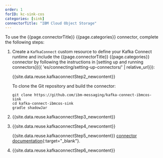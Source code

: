```yaml
---
order: 1
forID: kc-sink-cos
categories: [sink]
connectorTitle: "IBM Cloud Object Storage"
---
```


To use the {{page.connectorTitle}} {{page.categories}} connector, complete the following steps:

1. Create a `KafkaConnect` custom resource to define your Kafka Connect runtime and include the {{page.connectorTitle}} {{page.categories}} connector by following the instructions in [setting up and running connectors]({{ 'es/connecting/setting-up-connectors/' | relative_url}}):

   {{site.data.reuse.kafkaconnectStep2_newcontent}}

   To clone the Git repository and build the connector:

   ```shell
   git clone https://github.com/ibm-messaging/kafka-connect-ibmcos-sink
   cd kafka-connect-ibmcos-sink
   gradle shadowJar
   ```  

2. {{site.data.reuse.kafkaconnectStep3_newcontent}}

3. {{site.data.reuse.kafkaconnectStep4_newcontent}}
   
   {{site.data.reuse.kafkaconnectStep5_newcontent}} [connector documentation](https://github.com/ibm-messaging/kafka-connect-ibmcos-sink?tab=readme-ov-file#configuration){:target="_blank"}.     

4. {{site.data.reuse.kafkaconnectStep6_newcontent}}
